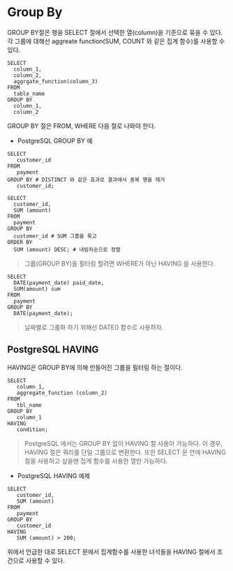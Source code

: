 # Group By

GROUP BY절은 행을 SELECT 절에서 선택한 열(column)을 기준으로
묶을 수 있다. 각 그룹에 대해선 aggreate function(SUM, COUNT 와 같은 집계 함수)를 사용할 수 있다.
```
SELECT
  column_1,
  column_2,
  aggrgate_function(column_3)
FROM
  table_name
GROUP BY
  column_1,
  column_2
```
GROUP BY 절은 FROM, WHERE 다음 절로 나와야 한다.

* PostgreSQL GROUP BY 예

```
SELECT
   customer_id
FROM
   payment
GROUP BY # DISTINCT 와 같은 효과로 결과에서 중복 행을 제거
   customer_id;
```

```
SELECT
  customer_id,
  SUM (amount)
FROM
  payment
GROUP BY
  customer_id # SUM 그룹을 묶고
ORDER BY
  SUM (amount) DESC; # 내림차순으로 정렬
```

> 그룹(GROUP BY)을 필터링 할려면 WHERE가 아닌 HAVING 을 사용한다.

```
SELECT
  DATE(payment_date) paid_date,
  SUM(amount) sum
FROM
  payment
GROUP BY
  DATE(payment_date);
```
> 날짜별로 그룹화 하기 위해선 DATE() 함수르 사용하자.

## PostgreSQL HAVING

HAVING은 GROUP BY에 의해 만들어진 그룹을 필터링 하는 절이다.

```
SELECT
   column_1,
   aggregate_function (column_2)
FROM
   tbl_name
GROUP BY
   column_1
HAVING
   condition;
```
> PostgreSQL 에서는 GROUP BY 없이 HAVING 절 사용이 가능하다. 이 경우, HAVING 절은 쿼리를 단일 그룹으로 변환한다. 또한 SELECT 문 안에 
HAVING 절을 사용하고 싶을땐 집계 함수를 사용한 열만 가능하다.


* PostgreSQL HAVING 예제

```
SELECT
   customer_id,
   SUM (amount)
FROM
   payment
GROUP BY
   customer_id
HAVING
   SUM (amount) > 200; 
```
위에서 언급한 대로 SELECT 문에서 집계함수를 사용한 녀석들을 HAVING 절에서 조건으로 사용할 수 있다.

